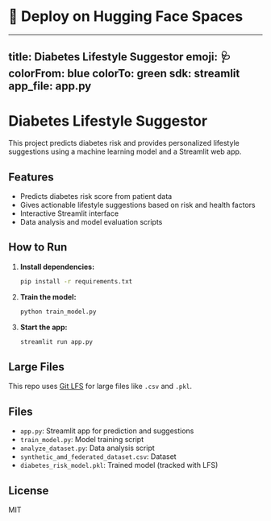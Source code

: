 # 🚀 Deploy on Hugging Face Spaces
---
title: Diabetes Lifestyle Suggestor
emoji: 🩺
colorFrom: blue
colorTo: green
sdk: streamlit
app_file: app.py
---

# Diabetes Lifestyle Suggestor

This project predicts diabetes risk and provides personalized lifestyle suggestions using a machine learning model and a Streamlit web app.

## Features
- Predicts diabetes risk score from patient data
- Gives actionable lifestyle suggestions based on risk and health factors
- Interactive Streamlit interface
- Data analysis and model evaluation scripts

## How to Run

1. **Install dependencies:**
   ```sh
   pip install -r requirements.txt
   ```
2. **Train the model:**
   ```sh
   python train_model.py
   ```
3. **Start the app:**
   ```sh
   streamlit run app.py
   ```

## Large Files
This repo uses [Git LFS](https://git-lfs.github.com/) for large files like `.csv` and `.pkl`.

## Files
- `app.py`: Streamlit app for prediction and suggestions
- `train_model.py`: Model training script
- `analyze_dataset.py`: Data analysis script
- `synthetic_amd_federated_dataset.csv`: Dataset
- `diabetes_risk_model.pkl`: Trained model (tracked with LFS)

## License
MIT
